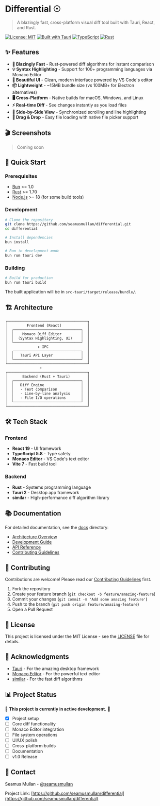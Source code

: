 # Differential ☉

> A blazingly fast, cross-platform visual diff tool built with Tauri, React, and Rust.

[![License: MIT](https://img.shields.io/badge/License-MIT-yellow.svg)](https://opensource.org/licenses/MIT)
[![Built with Tauri](https://img.shields.io/badge/Built%20with-Tauri-24C8DB.svg)](https://tauri.app)
[![TypeScript](https://img.shields.io/badge/TypeScript-5.8-blue.svg)](https://www.typescriptlang.org/)
[![Rust](https://img.shields.io/badge/Rust-1.70+-orange.svg)](https://www.rust-lang.org/)

## ✨ Features

- **🚀 Blazingly Fast** - Rust-powered diff algorithms for instant comparison
- **💡 Syntax Highlighting** - Support for 100+ programming languages via Monaco Editor
- **🎨 Beautiful UI** - Clean, modern interface powered by VS Code's editor
- **📦 Lightweight** - ~15MB bundle size (vs 100MB+ for Electron alternatives)
- **🖥️ Cross-Platform** - Native builds for macOS, Windows, and Linux
- **⚡ Real-time Diff** - See changes instantly as you load files
- **🎯 Side-by-Side View** - Synchronized scrolling and line highlighting
- **📂 Drag & Drop** - Easy file loading with native file picker support

## 🎬 Screenshots

> Coming soon

## 🚀 Quick Start

### Prerequisites

- [Bun](https://bun.sh) >= 1.0
- [Rust](https://www.rust-lang.org/) >= 1.70
- [Node.js](https://nodejs.org/) >= 18 (for some build tools)

### Development

```bash
# Clone the repository
git clone https://github.com/seamusmullan/differential.git
cd differential

# Install dependencies
bun install

# Run in development mode
bun run tauri dev
```

### Building

```bash
# Build for production
bun run tauri build
```

The built application will be in `src-tauri/target/release/bundle/`.

## 🏗️ Architecture

```text
┌─────────────────────────────────────┐
│         Frontend (React)            │
│  ┌───────────────────────────────┐  │
│  │    Monaco Diff Editor         │  │
│  │  (Syntax Highlighting, UI)    │  │
│  └───────────────────────────────┘  │
│              ↕️ IPC                  │
│  ┌───────────────────────────────┐  │
│  │   Tauri API Layer             │  │
│  └───────────────────────────────┘  │
└─────────────────────────────────────┘
                ↕️
┌─────────────────────────────────────┐
│       Backend (Rust + Tauri)        │
│  ┌───────────────────────────────┐  │
│  │   Diff Engine                 │  │
│  │   - Text comparison           │  │
│  │   - Line-by-line analysis     │  │
│  │   - File I/O operations       │  │
│  └───────────────────────────────┘  │
└─────────────────────────────────────┘
```

## 🛠️ Tech Stack

### Frontend

- **React 19** - UI framework
- **TypeScript 5.8** - Type safety
- **Monaco Editor** - VS Code's text editor
- **Vite 7** - Fast build tool

### Backend

- **Rust** - Systems programming language
- **Tauri 2** - Desktop app framework
- **similar** - High-performance diff algorithm library

## 📚 Documentation

For detailed documentation, see the [docs](./docs) directory:

- [Architecture Overview](./docs/architecture.md)
- [Development Guide](./docs/development.md)
- [API Reference](./docs/api.md)
- [Contributing Guidelines](./CONTRIBUTING.md)

## 🤝 Contributing

Contributions are welcome! Please read our [Contributing Guidelines](./CONTRIBUTING.md) first.

1. Fork the repository
2. Create your feature branch (`git checkout -b feature/amazing-feature`)
3. Commit your changes (`git commit -m 'Add some amazing feature'`)
4. Push to the branch (`git push origin feature/amazing-feature`)
5. Open a Pull Request

## 📝 License

This project is licensed under the MIT License - see the [LICENSE](./LICENSE) file for details.

## 🙏 Acknowledgments

- [Tauri](https://tauri.app) - For the amazing desktop framework
- [Monaco Editor](https://microsoft.github.io/monaco-editor/) - For the powerful text editor
- [similar](https://github.com/mitsuhiko/similar) - For the fast diff algorithms

## 📊 Project Status

🚧 **This project is currently in active development.** 🚧

- [x] Project setup
- [ ] Core diff functionality
- [ ] Monaco Editor integration
- [ ] File system operations
- [ ] UI/UX polish
- [ ] Cross-platform builds
- [ ] Documentation
- [ ] v1.0 Release

## 💬 Contact

Seamus Mullan - [@seamusmullan](https://github.com/seamusmullan)

Project Link: [https://github.com/seamusmullan/differential](https://github.com/seamusmullan/differential)
